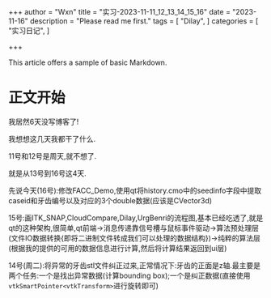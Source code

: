 +++
author = "Wxn"
title = "实习-2023-11-11_12_13_14_15_16"
date = "2023-11-16"
description = "Please read me first."
tags = [
	"Dilay",
]
categories = [
    "实习日记",
]

+++

This article offers a sample of basic Markdown.
<!--more-->

# 正文开始

我居然6天没写博客了!

我想想这几天我都干了什么.

11号和12号是周天,就不想了.

就是从13号到16号这4天.

先说今天(16号):修改FACC_Demo,使用qt将history.cmo中的seedinfo字段中提取caseid和牙齿编号以及对应的3个double数据(应该是CVector3d)

15号:画ITK_SNAP,CloudCompare,Dilay,UrgBenri的流程图,基本已经吃透了,就是qt的这种架构,很简单,qt前端->消息传递靠信号槽与鼠标事件驱动->算法预处理层(文件IO数据转换{即将二进制文件转成我们可以处理的数据结构})->纯粹的算法层(根据我的提供的可用的数据信息进行计算,然后将计算结果返回到ui层)

14号(周二):将异常的牙齿stl文件纠正过来,正常情况下:牙齿的正面是z轴.最主要是两个任务:一个是找出异常数据(计算bounding box);一个是纠正数据(直接使用`vtkSmartPointer<vtkTransform>`进行旋转即可)